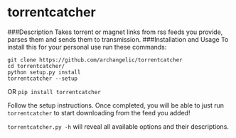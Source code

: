 torrentcatcher
===========
###Description
Takes torrent or magnet links from rss feeds you provide, parses them and sends them to transmission.
###Installation and Usage
To install this for your personal use run these commands:
```
git clone https://github.com/archangelic/torrentcatcher
cd torrentcatcher/
python setup.py install
torrentcatcher --setup
```
OR
`pip install torrentcatcher`

Follow the setup instructions. Once completed, you will be able to just run `torrentcatcher` to start downloading from the feed you added!

`torrentcatcher.py -h` will reveal all available options and their descriptions.
